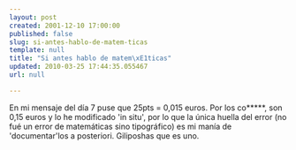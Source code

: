 ```yaml
---
layout: post
created: 2001-12-10 17:00:00
published: false
slug: si-antes-hablo-de-matem-ticas
template: null
title: "Si antes hablo de matem\xE1ticas"
updated: 2010-03-25 17:44:35.055467
url: null

---
```


En mi mensaje del día 7 puse que 25pts = 0,015 euros. Por los co*****, son 0,15 euros y lo he modificado 'in situ', por lo que la única huella del error (no fué un error de matemáticas sino tipográfico) es mi manía de 'documentar'los  a posteriori. Giliposhas que es uno.



